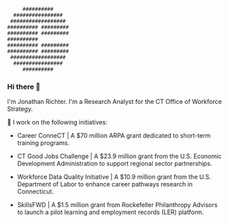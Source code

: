 ```
     ##########     
  ################  
 ################## 
########## #########
########## #########
##########          
########## #########
########## #########
 ################## 
  ################  
     ##########   
```



### Hi there 👋

I'm Jonathan Richter. I'm a Research Analyst for the CT Office of Workforce Strategy.

💼 I work on the following initiatives:
* Career ConneCT | A $70 million ARPA grant dedicated to short-term training programs.

* CT Good Jobs Challenge | A $23.9 million grant from the U.S. Economic Development Administration to support regional sector partnerships.
* Workforce Data Quality Initiative | A $10.9 million grant from the U.S. Department of Labor to enhance career pathways research in Connecticut.
* SkillsFWD | A $1.5 million grant from Rockefeller Philanthropy Advisors to launch a pilot learning and employment records (LER) platform.
<!--
**Jonathan-Richter/Jonathan-Richter** is a ✨ _special_ ✨ repository because its `README.md` (this file) appears on your GitHub profile.

Here are some ideas to get you started:

- 🔭 I’m currently working on ...
- 🌱 I’m currently learning ...
- 👯 I’m looking to collaborate on ...
- 🤔 I’m looking for help with ...
- 💬 Ask me about ...
- 📫 How to reach me: ...
- 😄 Pronouns: ...
- ⚡ Fun fact: ...
-->
